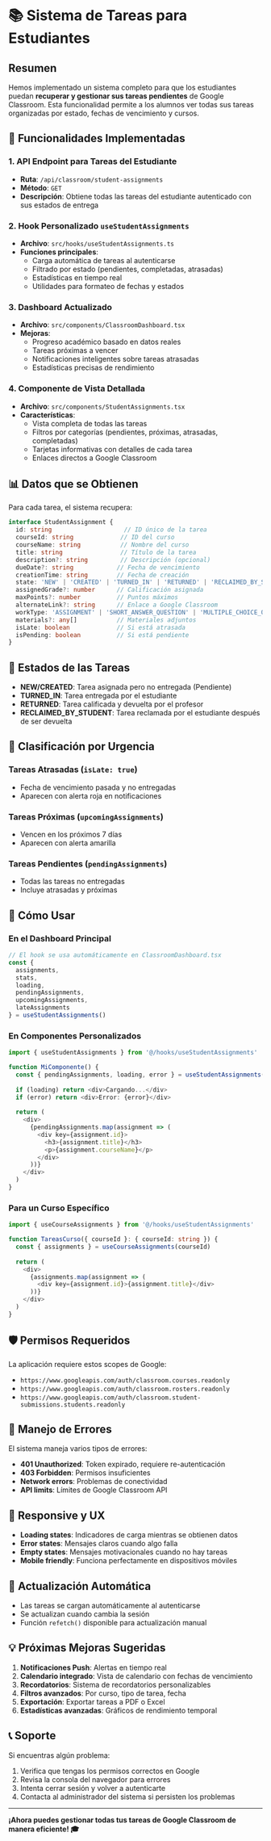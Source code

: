 # 📚 Sistema de Tareas para Estudiantes

## Resumen

Hemos implementado un sistema completo para que los estudiantes puedan **recuperar y gestionar sus tareas pendientes** de Google Classroom. Esta funcionalidad permite a los alumnos ver todas sus tareas organizadas por estado, fechas de vencimiento y cursos.

## 🚀 Funcionalidades Implementadas

### 1. API Endpoint para Tareas del Estudiante
- **Ruta**: `/api/classroom/student-assignments`
- **Método**: `GET`
- **Descripción**: Obtiene todas las tareas del estudiante autenticado con sus estados de entrega

### 2. Hook Personalizado `useStudentAssignments`
- **Archivo**: `src/hooks/useStudentAssignments.ts`
- **Funciones principales**:
  - Carga automática de tareas al autenticarse
  - Filtrado por estado (pendientes, completadas, atrasadas)
  - Estadísticas en tiempo real
  - Utilidades para formateo de fechas y estados

### 3. Dashboard Actualizado
- **Archivo**: `src/components/ClassroomDashboard.tsx`
- **Mejoras**:
  - Progreso académico basado en datos reales
  - Tareas próximas a vencer
  - Notificaciones inteligentes sobre tareas atrasadas
  - Estadísticas precisas de rendimiento

### 4. Componente de Vista Detallada
- **Archivo**: `src/components/StudentAssignments.tsx`
- **Características**:
  - Vista completa de todas las tareas
  - Filtros por categorías (pendientes, próximas, atrasadas, completadas)
  - Tarjetas informativas con detalles de cada tarea
  - Enlaces directos a Google Classroom

## 📊 Datos que se Obtienen

Para cada tarea, el sistema recupera:

```typescript
interface StudentAssignment {
  id: string                    // ID único de la tarea
  courseId: string             // ID del curso
  courseName: string           // Nombre del curso
  title: string                // Título de la tarea
  description?: string         // Descripción (opcional)
  dueDate?: string            // Fecha de vencimiento
  creationTime: string        // Fecha de creación
  state: 'NEW' | 'CREATED' | 'TURNED_IN' | 'RETURNED' | 'RECLAIMED_BY_STUDENT'
  assignedGrade?: number      // Calificación asignada
  maxPoints?: number          // Puntos máximos
  alternateLink?: string      // Enlace a Google Classroom
  workType: 'ASSIGNMENT' | 'SHORT_ANSWER_QUESTION' | 'MULTIPLE_CHOICE_QUESTION'
  materials?: any[]           // Materiales adjuntos
  isLate: boolean             // Si está atrasada
  isPending: boolean          // Si está pendiente
}
```

## 🎯 Estados de las Tareas

- **NEW/CREATED**: Tarea asignada pero no entregada (Pendiente)
- **TURNED_IN**: Tarea entregada por el estudiante
- **RETURNED**: Tarea calificada y devuelta por el profesor
- **RECLAIMED_BY_STUDENT**: Tarea reclamada por el estudiante después de ser devuelta

## 📅 Clasificación por Urgencia

### Tareas Atrasadas (`isLate: true`)
- Fecha de vencimiento pasada y no entregadas
- Aparecen con alerta roja en notificaciones

### Tareas Próximas (`upcomingAssignments`)
- Vencen en los próximos 7 días
- Aparecen con alerta amarilla

### Tareas Pendientes (`pendingAssignments`)
- Todas las tareas no entregadas
- Incluye atrasadas y próximas

## 🔧 Cómo Usar

### En el Dashboard Principal
```typescript
// El hook se usa automáticamente en ClassroomDashboard.tsx
const { 
  assignments, 
  stats, 
  loading, 
  pendingAssignments,
  upcomingAssignments,
  lateAssignments
} = useStudentAssignments()
```

### En Componentes Personalizados
```typescript
import { useStudentAssignments } from '@/hooks/useStudentAssignments'

function MiComponente() {
  const { pendingAssignments, loading, error } = useStudentAssignments()
  
  if (loading) return <div>Cargando...</div>
  if (error) return <div>Error: {error}</div>
  
  return (
    <div>
      {pendingAssignments.map(assignment => (
        <div key={assignment.id}>
          <h3>{assignment.title}</h3>
          <p>{assignment.courseName}</p>
        </div>
      ))}
    </div>
  )
}
```

### Para un Curso Específico
```typescript
import { useCourseAssignments } from '@/hooks/useStudentAssignments'

function TareasCurso({ courseId }: { courseId: string }) {
  const { assignments } = useCourseAssignments(courseId)
  
  return (
    <div>
      {assignments.map(assignment => (
        <div key={assignment.id}>{assignment.title}</div>
      ))}
    </div>
  )
}
```

## 🛡️ Permisos Requeridos

La aplicación requiere estos scopes de Google:
- `https://www.googleapis.com/auth/classroom.courses.readonly`
- `https://www.googleapis.com/auth/classroom.rosters.readonly`
- `https://www.googleapis.com/auth/classroom.student-submissions.students.readonly`

## 🚨 Manejo de Errores

El sistema maneja varios tipos de errores:
- **401 Unauthorized**: Token expirado, requiere re-autenticación
- **403 Forbidden**: Permisos insuficientes
- **Network errors**: Problemas de conectividad
- **API limits**: Límites de Google Classroom API

## 📱 Responsive y UX

- **Loading states**: Indicadores de carga mientras se obtienen datos
- **Error states**: Mensajes claros cuando algo falla
- **Empty states**: Mensajes motivacionales cuando no hay tareas
- **Mobile friendly**: Funciona perfectamente en dispositivos móviles

## 🔄 Actualización Automática

- Las tareas se cargan automáticamente al autenticarse
- Se actualizan cuando cambia la sesión
- Función `refetch()` disponible para actualización manual

## 💡 Próximas Mejoras Sugeridas

1. **Notificaciones Push**: Alertas en tiempo real
2. **Calendario integrado**: Vista de calendario con fechas de vencimiento
3. **Recordatorios**: Sistema de recordatorios personalizables
4. **Filtros avanzados**: Por curso, tipo de tarea, fecha
5. **Exportación**: Exportar tareas a PDF o Excel
6. **Estadísticas avanzadas**: Gráficos de rendimiento temporal

## 📞 Soporte

Si encuentras algún problema:
1. Verifica que tengas los permisos correctos en Google
2. Revisa la consola del navegador para errores
3. Intenta cerrar sesión y volver a autenticarte
4. Contacta al administrador del sistema si persisten los problemas

---

**¡Ahora puedes gestionar todas tus tareas de Google Classroom de manera eficiente! 🎓**
